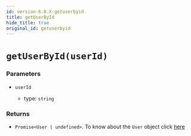 ```yaml
---
id: version-6.0.X-getuserbyid
title: getUserById
hide_title: true
original_id: getuserbyid
---
```


# `getUserById(userId)`

### Parameters
- `userId`

  - type: `string`


### Returns
- `Promise<User | undefined>`. To know about the `User` object click [here](https://github.com/supertokens/core-driver-interface/wiki#third-party-user)

